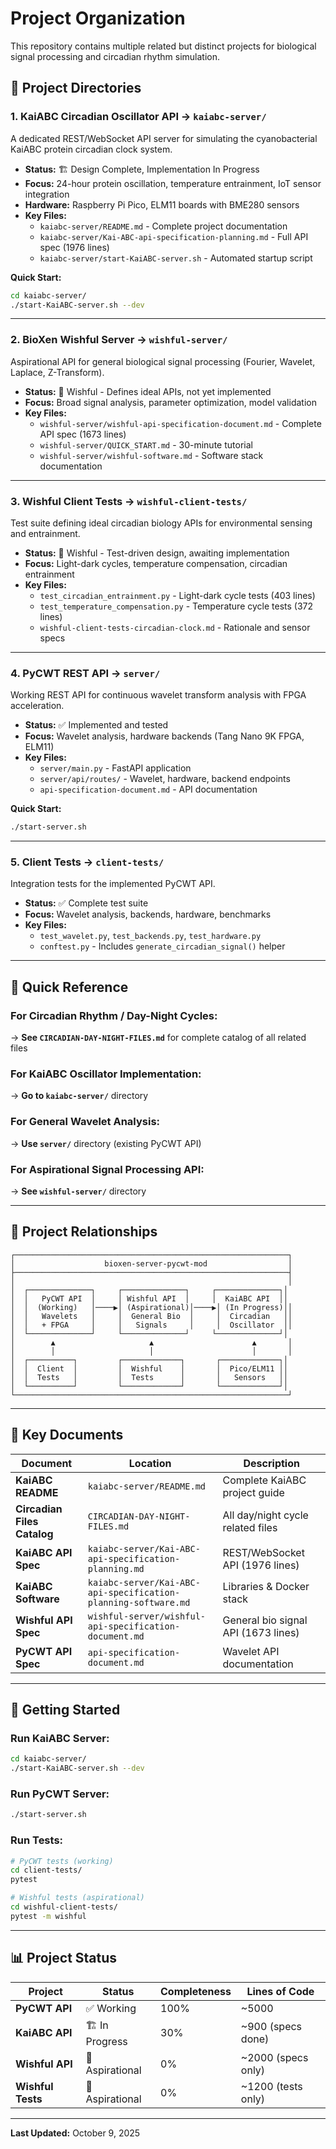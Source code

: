 # Project Organization

This repository contains multiple related but distinct projects for biological signal processing and circadian rhythm simulation.

## 📁 Project Directories

### 1. **KaiABC Circadian Oscillator API** → `kaiabc-server/`

A dedicated REST/WebSocket API server for simulating the cyanobacterial KaiABC protein circadian clock system.

- **Status:** 🏗️ Design Complete, Implementation In Progress
- **Focus:** 24-hour protein oscillation, temperature entrainment, IoT sensor integration
- **Hardware:** Raspberry Pi Pico, ELM11 boards with BME280 sensors
- **Key Files:**
  - `kaiabc-server/README.md` - Complete project documentation
  - `kaiabc-server/Kai-ABC-api-specification-planning.md` - Full API spec (1976 lines)
  - `kaiabc-server/start-KaiABC-server.sh` - Automated startup script

**Quick Start:**
```bash
cd kaiabc-server/
./start-KaiABC-server.sh --dev
```

---

### 2. **BioXen Wishful Server** → `wishful-server/`

Aspirational API for general biological signal processing (Fourier, Wavelet, Laplace, Z-Transform).

- **Status:** 🔮 Wishful - Defines ideal APIs, not yet implemented
- **Focus:** Broad signal analysis, parameter optimization, model validation
- **Key Files:**
  - `wishful-server/wishful-api-specification-document.md` - Complete API spec (1673 lines)
  - `wishful-server/QUICK_START.md` - 30-minute tutorial
  - `wishful-server/wishful-software.md` - Software stack documentation

---

### 3. **Wishful Client Tests** → `wishful-client-tests/`

Test suite defining ideal circadian biology APIs for environmental sensing and entrainment.

- **Status:** 🔮 Wishful - Test-driven design, awaiting implementation
- **Focus:** Light-dark cycles, temperature compensation, circadian entrainment
- **Key Files:**
  - `test_circadian_entrainment.py` - Light-dark cycle tests (403 lines)
  - `test_temperature_compensation.py` - Temperature cycle tests (372 lines)
  - `wishful-client-tests-circadian-clock.md` - Rationale and sensor specs

---

### 4. **PyCWT REST API** → `server/`

Working REST API for continuous wavelet transform analysis with FPGA acceleration.

- **Status:** ✅ Implemented and tested
- **Focus:** Wavelet analysis, hardware backends (Tang Nano 9K FPGA, ELM11)
- **Key Files:**
  - `server/main.py` - FastAPI application
  - `server/api/routes/` - Wavelet, hardware, backend endpoints
  - `api-specification-document.md` - API documentation

**Quick Start:**
```bash
./start-server.sh
```

---

### 5. **Client Tests** → `client-tests/`

Integration tests for the implemented PyCWT API.

- **Status:** ✅ Complete test suite
- **Focus:** Wavelet analysis, backends, hardware, benchmarks
- **Key Files:**
  - `test_wavelet.py`, `test_backends.py`, `test_hardware.py`
  - `conftest.py` - Includes `generate_circadian_signal()` helper

---

## 🌊 Quick Reference

### For Circadian Rhythm / Day-Night Cycles:
→ **See `CIRCADIAN-DAY-NIGHT-FILES.md`** for complete catalog of all related files

### For KaiABC Oscillator Implementation:
→ **Go to `kaiabc-server/`** directory

### For General Wavelet Analysis:
→ **Use `server/`** directory (existing PyCWT API)

### For Aspirational Signal Processing API:
→ **See `wishful-server/`** directory

---

## 🎯 Project Relationships

```
┌─────────────────────────────────────────────────────────────┐
│                    bioxen-server-pycwt-mod                  │
├─────────────────────────────────────────────────────────────┤
│                                                             │
│  ┌──────────────┐     ┌──────────────┐     ┌──────────────┐│
│  │   PyCWT API  │     │ Wishful API  │     │  KaiABC API  ││
│  │  (Working)   │────▶│ (Aspirational)│────▶│ (In Progress)││
│  │   Wavelets   │     │  General Bio  │     │  Circadian   ││
│  │   + FPGA     │     │   Signals     │     │  Oscillator  ││
│  └──────────────┘     └──────────────┘     └──────────────┘│
│        ▲                     ▲                      ▲       │
│        │                     │                      │       │
│  ┌──────────┐         ┌─────────────┐       ┌─────────────┐│
│  │  Client  │         │  Wishful    │       │  Pico/ELM11 ││
│  │  Tests   │         │  Tests      │       │   Sensors   ││
│  └──────────┘         └─────────────┘       └─────────────┘│
└─────────────────────────────────────────────────────────────┘
```

---

## 📝 Key Documents

| Document | Location | Description |
|----------|----------|-------------|
| **KaiABC README** | `kaiabc-server/README.md` | Complete KaiABC project guide |
| **Circadian Files Catalog** | `CIRCADIAN-DAY-NIGHT-FILES.md` | All day/night cycle related files |
| **KaiABC API Spec** | `kaiabc-server/Kai-ABC-api-specification-planning.md` | REST/WebSocket API (1976 lines) |
| **KaiABC Software** | `kaiabc-server/Kai-ABC-api-specification-planning-software.md` | Libraries & Docker stack |
| **Wishful API Spec** | `wishful-server/wishful-api-specification-document.md` | General bio signal API (1673 lines) |
| **PyCWT API Spec** | `api-specification-document.md` | Wavelet API documentation |

---

## 🚀 Getting Started

### Run KaiABC Server:
```bash
cd kaiabc-server/
./start-KaiABC-server.sh --dev
```

### Run PyCWT Server:
```bash
./start-server.sh
```

### Run Tests:
```bash
# PyCWT tests (working)
cd client-tests/
pytest

# Wishful tests (aspirational)
cd wishful-client-tests/
pytest -m wishful
```

---

## 📊 Project Status

| Project | Status | Completeness | Lines of Code |
|---------|--------|--------------|---------------|
| **PyCWT API** | ✅ Working | 100% | ~5000 |
| **KaiABC API** | 🏗️ In Progress | 30% | ~900 (specs done) |
| **Wishful API** | 🔮 Aspirational | 0% | ~2000 (specs only) |
| **Wishful Tests** | 🔮 Aspirational | 0% | ~1200 (tests only) |

---

**Last Updated:** October 9, 2025
